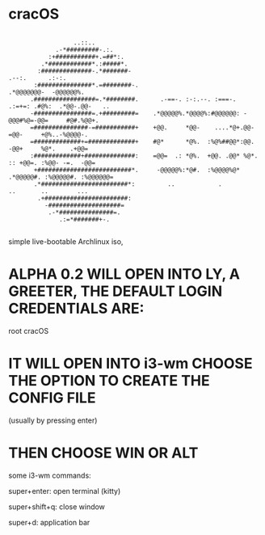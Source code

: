 # cracOS








```
                                                                                                    
                  ..::..                                                                            
             .-*#########-.:.                                                                       
           :+###########+.=##*:.                                                                    
         .*############*.:#####*.                                                                   
        :##############-.*#######-                                           .--:.      .:-:.       
       :###############*.=########-.                                      .*@@@@@@@-  -@@@@@@%.     
      .#################=.*########.      .-==-. :-:.--. :===-.   .:=+=: .#@%:  .*@@-.@@-   ..      
      -################=.+#########=    .*@@@@@%.*@@@@%:#@@@@@@: -@@@#%@=-@@=     #@#.%@@+.         
      =###############-=###########+    +@@.     *@@-    ....*@+.@@-     =@@-     +@%..-%@@@@-.     
      =#############+=#############+    #@*      *@%.  :%@%##@@*:@@.     -@@+     %@*.    .+@@=     
      :#############+##############:    =@@=  .: *@%.  +@@. .@@* %@*.  :: +@@=. :%@@- -=.  -@@=     
       +##########################*.     -@@@@@%:*@#.  :%@@@@%@* .*@@@@@#. :%@@@@@#. :%@@@@@@=      
       .*########################*:         ..            .          ..       ..        ...         
        .+#######################:                                                                  
          -####################=                                                                    
           .-*###############=.                                                                     
              .:=*#######+-.                                                                        
                                                                                                    
```
                                                 
                                    
simple live-bootable Archlinux iso,

# ALPHA 0.2 WILL OPEN INTO LY, A GREETER, THE DEFAULT LOGIN CREDENTIALS ARE:
root
cracOS
# IT WILL OPEN INTO i3-wm CHOOSE THE OPTION TO CREATE THE CONFIG FILE 
(usually by pressing enter) 
# THEN CHOOSE WIN OR ALT

some i3-wm commands:

super+enter:
open terminal (kitty)

super+shift+q:
close window

super+d:
application bar
